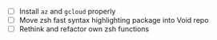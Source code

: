 - [ ] Install `az` and `gcloud` properly 
- [ ] Move zsh fast syntax highlighting package into Void repo 
- [ ] Rethink and refactor own zsh functions

